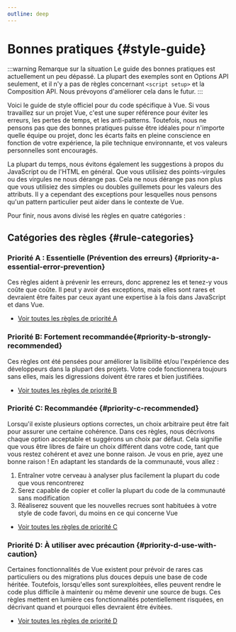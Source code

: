 ```yaml
---
outline: deep
---
```


# Bonnes pratiques {#style-guide}

:::warning Remarque sur la situation
Le guide des bonnes pratiques est actuellement un peu dépassé. La plupart des exemples sont en Options API seulement, et il n'y a pas de règles concernant `<script setup>` et la Composition API. Nous prévoyons d'améliorer cela dans le futur.
:::

Voici le guide de style officiel pour du code spécifique à Vue. Si vous travaillez sur un projet Vue, c'est une super référence pour éviter les erreurs, les pertes de temps, et les anti-patterns. Toutefois, nous ne pensons pas que des bonnes pratiques puisse être idéales pour n'importe quelle équipe ou projet, donc les écarts faits en pleine conscience en fonction de votre expérience, la pile technique environnante, et vos valeurs personnelles sont encouragés.

La plupart du temps, nous évitons également les suggestions à propos du JavaScript ou de l'HTML en général. Que vous utilisiez des points-virgules ou des virgules ne nous dérange pas. Cela ne nous dérange pas non plus que vous utilisiez des simples ou doubles guillemets pour les valeurs des attributs. Il y a cependant des exceptions pour lesquelles nous pensons qu'un pattern particulier peut aider dans le contexte de Vue.

Pour finir, nous avons divisé les règles en quatre catégories :

## Catégories des règles {#rule-categories}

### Priorité A : Essentielle (Prévention des erreurs) {#priority-a-essential-error-prevention}

Ces règles aident à prévenir les erreurs, donc apprenez les et tenez-y vous coûte que coûte. Il peut y avoir des exceptions, mais elles sont rares et devraient être faites par ceux ayant une expertise à la fois dans JavaScript et dans Vue.

- [Voir toutes les règles de priorité A](./rules-essential)

### Priorité B: Fortement recommandée{#priority-b-strongly-recommended}

Ces règles ont été pensées pour améliorer la lisibilité et/ou l'expérience des développeurs dans la plupart des projets. Votre code fonctionnera toujours sans elles, mais les digressions doivent être rares et bien justifiées.

- [Voir toutes les règles de priorité B](./rules-strongly-recommended)

### Priorité C: Recommandée {#priority-c-recommended}

Lorsqu'il existe plusieurs options correctes, un choix arbitraire peut être fait pour assurer une certaine cohérence. Dans ces règles, nous décrivons chaque option acceptable et suggérons un choix par défaut. Cela signifie que vous être libres de faire un choix différent dans votre code, tant que vous restez cohérent et avez une bonne raison. Je vous en prie, ayez une bonne raison ! En adaptant les standards de la communauté, vous allez :

1. Entraîner votre cerveau à analyser plus facilement la plupart du code que vous rencontrerez
2. Serez capable de copier et coller la plupart du code de la communauté sans modification
3. Réaliserez souvent que les nouvelles recrues sont habituées à votre style de code favori, du moins en ce qui concerne Vue

- [Voir toutes les règles de priorité C](./rules-recommended)

### Priorité D: À utiliser avec précaution {#priority-d-use-with-caution}

Certaines fonctionnalités de Vue existent pour prévoir de rares cas particuliers ou des migrations plus douces depuis une base de code héritée. Toutefois, lorsqu'elles sont surexploitées, elles peuvent rendre le code plus difficile à maintenir ou même devenir une source de bugs. Ces règles mettent en lumière ces fonctionnalités potentiellement risquées, en décrivant quand et pourquoi elles devraient être évitées.

- [Voir toutes les règles de priorité D](./rules-use-with-caution)
